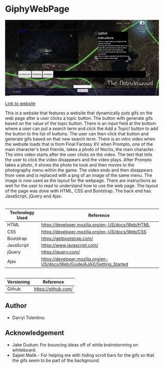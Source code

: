# GiphyWebPage

![New Screenshot](assets/media/images/Giphy-webpage.png "Screenshot of Giphy Webpage project")

[Link to website](https://darryljltolentino.github.io/GiphyWebPage/)

This is a website that features a website that dynamically puts gifs on the web page after a user clicks a topic button. The button with generate gifs based on the value of the topic button. There is an input field at the bottom where a user can put a search term and click the Add a Topic! button to add the button to the list of buttons. The user can then click that button and generate gifs based on that new search term. There is an intro video when the website loads that is from Final Fantasy XV when Prompto, one of the main character's best friends, takes a photo of Noctis, the main character. The intro video starts after the user clicks on the video. The text that tells the user to click the video disappears and the video plays. After Prompto takes a photo, it shows the photo he took and then moves to the photography menu within the game. The video ends and then disappears from view and is replaced with a png of an image of the same menu. The image is now used as the layout for the webpage. There are instructions as well for the user to read to understand how to use the web page. The layout of the page was done with HTML, CSS and Bootstrap. The back end has JavaScript, jQuery and Ajax.

######

| Technology Used | Reference |
| --------------- | --------- |
| HTML | https://developer.mozilla.org/en-US/docs/Web/HTML |
| CSS | https://developer.mozilla.org/en-US/docs/Web/CSS |
| Bootstrap | https://getbootstrap.com/ |
| JavaScript | https://www.javascript.com/ |
| jQuery | https://jquery.com/ |
| Ajax | https://developer.mozilla.org/en-US/docs/Web/Guide/AJAX/Getting_Started |

######
| Versioning | Reference |
| ---------- | --------- |
| Github | https://github.com/ |

## Author
- Darryl Tolentino

## Acknowledgement
- Jake Dudum: For bouncing ideas off of while brainstorming on whiteboard.
- Sajeel Malik - For helping me with hiding scroll bars for the gifs so that the gifs seem to be part of the background.